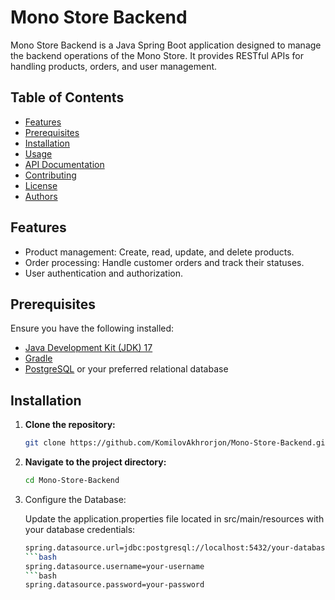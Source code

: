 # Mono Store Backend

Mono Store Backend is a Java Spring Boot application designed to manage the backend operations of the Mono Store. It provides RESTful APIs for handling products, orders, and user management.

## Table of Contents

- [Features](#features)
- [Prerequisites](#prerequisites)
- [Installation](#installation)
- [Usage](#usage)
- [API Documentation](#api-documentation)
- [Contributing](#contributing)
- [License](#license)
- [Authors](#authors)

## Features

- Product management: Create, read, update, and delete products.
- Order processing: Handle customer orders and track their statuses.
- User authentication and authorization.

## Prerequisites

Ensure you have the following installed:

- [Java Development Kit (JDK) 17](https://www.oracle.com/java/technologies/javase-jdk17-downloads.html)
- [Gradle](https://gradle.org/install/)
- [PostgreSQL](https://www.postgresql.org/download/) or your preferred relational database

## Installation

1. **Clone the repository:**

   ```bash
   git clone https://github.com/KomilovAkhrorjon/Mono-Store-Backend.git

2. **Navigate to the project directory:**

    ```bash
    cd Mono-Store-Backend
    
3. Configure the Database:

   Update the application.properties file located in src/main/resources with your database credentials:

    ```bash
    spring.datasource.url=jdbc:postgresql://localhost:5432/your-database-name
    ```bash
    spring.datasource.username=your-username
    ```bash
    spring.datasource.password=your-password

